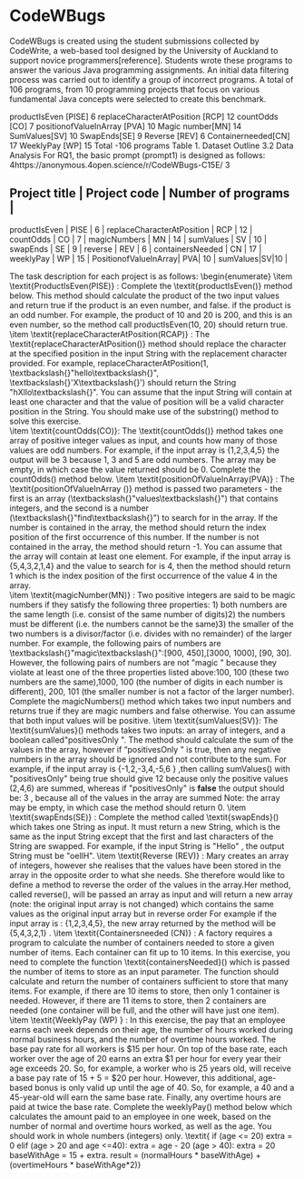 # CodeWBugs

CodeWBugs is created using the student submissions collected by CodeWrite, a web-based tool designed by the University of Auckland to  support novice programmers[reference]. Students wrote these programs to answer the various Java programming assignments. An initial data filtering process was carried out to identify a group of incorrect programs. A total of 106 programs, from 10 programming projects that focus on various fundamental Java concepts were selected to create this benchmark.   

productIsEven [PISE] 6
replaceCharacterAtPosition [RCP] 12
countOdds [CO] 7
positionofValueInArray [PVA] 10
Magic number[MN] 14
SumValues[SV] 10
SwapEnds[SE] 9
Reverse [REV] 6
Containerneeded[CN] 17
WeeklyPay [WP] 15
Total -106 programs
Table 1. Dataset Outline
3.2 Data Analysis
For RQ1, the basic prompt (prompt1) is designed as follows:
4https://anonymous.4open.science/r/CodeWBugs-C15E/
3


Project title | Project code | Number of programs |
-------------------------------------------------
productIsEven |	PISE  |    6  |
replaceCharacterAtPosition | RCP | 12 |
countOdds | CO |	7 |
magicNumbers | MN |	14 |
sumValues | SV | 10 |
swapEnds |  SE  |	9 |
reverse	| REV | 6 |
containersNeeded	| CN | 17 |
weeklyPay | WP | 	15 |
PositionofValueInArray| PVA| 10 |
sumValues|SV|10 |



   

 The task description for each project is as follows:
       \begin{enumerate}
            \item \textit{ProductIsEven(PISE)} : Complete the \textit{productIsEven()} method below. This method should calculate the product of the two input values and return true if the product is an even number, and false. if the product is an odd number. For example, the product of 10 and 20 is 200, and this is an even number, so the method call productIsEven(10, 20) should return true.  
            \item  \textit{replaceCharacterAtPosition(RCAP)}  : The \textit{replaceCharacterAtPosition()} method should replace the character at the specified position in the input String with the replacement character provided. For example, replaceCharacterAtPosition(1, \textbackslash{}"hello\textbackslash{}", \textbackslash{}'X\textbackslash{}') should return the String "hXllo\textbackslash{}". You can assume that the input String will contain at least one character and that the value of position will be a valid character position in the String. You should make use of the substring() method to solve this exercise.  
            \item \textit{countOdds(CO)}: The \textit{countOdds()} method takes one array of positive integer values as input, and counts how many of those values are odd numbers. For example, if the input array is \{1,2,3,4,5\} the output will be 3 because 1, 3 and 5 are odd numbers. The array may be empty, in which case the value returned should be 0. Complete the countOdds() method below. 
            \item  \textit{positionOfValueInArray(PVA)} : The \textit{positionOfValueInArray ()} method is passed two parameters - the first is an array (\textbackslash{}"values\textbackslash{}") that contains integers, and the second is a number (\textbackslash{}"find\textbackslash{}") to search for in the array. If the number is contained in the array, the method should return the index position of the first occurrence of this number. If the number is not contained in the array, the method should return -1. You can assume that the array will contain at least one element. For example, if the input array is \{5,4,3,2,1,4\} and the value to search for is 4, then the method should return 1 which is the index position of the first occurrence of the value 4 in the array.  
            \item \textit{magicNumber(MN)}  : Two positive integers are said to be magic numbers if they satisfy the following three properties: 1) both numbers are the same length (i.e. consist of the same number of digits)2) the numbers must be different (i.e. the numbers cannot be the same)3) the smaller of the two numbers is a divisor/factor (i.e. divides with no remainder) of the larger number. For example, the following pairs of numbers are \textbackslash{}"magic\textbackslash{}":[900, 450],[3000, 1000], [90, 30]. However, the following pairs of numbers are not "magic " because they violate at least one of the three properties listed above:100, 100 (these two numbers are the same),1000, 100 (the number of digits in each number is different), 200, 101 (the smaller number is not a factor of the larger number). Complete the magicNumbers() method which takes two input numbers and returns true if they are magic numbers and false otherwise. You can assume that both input values will be positive.
\item \textit{sumValues(SV)}: The \textit{sumValues}() methods takes two inputs: an array of integers, and a boolean called"positivesOnly ". The method should calculate the sum of the values in the array, however if “positivesOnly " is true, then any negative numbers in the array should be ignored and not contribute to the sum. For example, if the input array is \{-1,2,-3,4,-5,6 \} ,then calling sumValues() with "positivesOnly" being true should give 12 because only the positive values (2,4,6) are summed, whereas if "positivesOnly" is <strong>false</strong> the output should be: 3 , because all of the values in the array are summed Note: the array may be empty, in which case the method should return 0. 
\item \textit{swapEnds(SE)} : Complete the method called \textit{swapEnds}() which takes one String as input. It must return a new String, which is the same as the input String except that the first and last characters of the String are swapped. For example, if the input String is "Hello" , the output String must be "oellH". 
\item \textit{Reverse (REV)} : Mary creates an array of integers, however she realises that the values have been stored in the array in the opposite order to what she needs. She therefore would like to define a method to reverse the order of the values in the array.Her method, called reverse(), will be passed an array as input and will return a new array (note: the original input array is not changed) which contains the same values as the original input array but in reverse order For example if the input array is : \{1,2,3,4,5\}, the new array returned by the method will be \{5,4,3,2,1\} .
\item \textit{Containersneeded  (CN)} : A factory requires a program to calculate the number of containers needed to store a given number of items. Each container can fit up to 10 items. In this exercise, you need to complete the function \textit{containersNeeded}() which is passed the number of items to store as an input parameter. The function should calculate and return the number of containers sufficient to store that many items. For example, if there are 10 items to store, then only 1 container is needed. However, if there are 11 items to store, then 2 containers are needed (one container will be full, and the other will have just one item).  
\item \textit{WeeklyPay (WP) } : In this exercise, the pay that an employee earns each week depends on their age, the number of hours worked during normal business hours, and the number of overtime hours worked. The base pay  rate for all workers is \$15 per hour. On top of the base rate, each worker over the age of 20 earns an extra \$1 per hour for every year their age exceeds 20.  So, for example, a worker who is 25 years old, will receive a base pay rate of 15 + 5 = \$20 per hour.  However, this additional, age-based bonus is only valid up until the age of 40.  So, for example, a 40 and a 45-year-old will earn the same base rate. Finally, any overtime hours are paid at twice the base rate. Complete the weeklyPay()  method below which calculates the amount paid to an employee in one week, based on the number of normal and overtime hours worked, as well as the age. You should work in whole numbers (integers) only. \textit{ if (age <= 20) 	extra = 0  elif (age > 20  and age <=40): extra = age - 20  (age > 40): 	extra = 20  baseWithAge = 15 + extra. result = (normalHours * baseWithAge)  + (overtimeHours * baseWithAge*2)}
